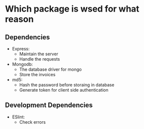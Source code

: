 # Which package is wsed for what reason
  
## Dependencies

- Express:
  - Maintain the server
  - Handle the requests
- Mongodb:
  - The database driver for mongo
  - Store the invoices
- md5:
  - Hash the password before storaing in database
  - Generate token for client side authentication
  
## Development Dependencies

- ESlint:
  - Check errors
